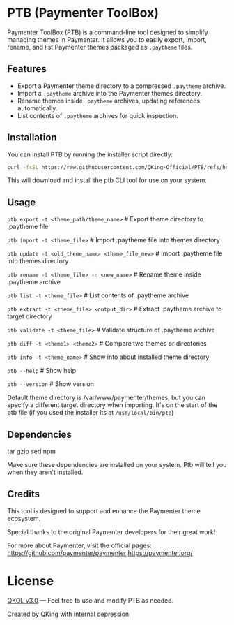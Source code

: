 # PTB (Paymenter ToolBox)

Paymenter ToolBox (PTB) is a command-line tool designed to simplify managing themes in Paymenter. It allows you to easily export, import, rename, and list Paymenter themes packaged as `.paytheme` files.

## Features

- Export a Paymenter theme directory to a compressed `.paytheme` archive.
- Import a `.paytheme` archive into the Paymenter themes directory.
- Rename themes inside `.paytheme` archives, updating references automatically.
- List contents of `.paytheme` archives for quick inspection.

## Installation

You can install PTB by running the installer script directly:

```bash
curl -fsSL https://raw.githubusercontent.com/QKing-Official/PTB/refs/heads/main/installer | bash
```
This will download and install the ptb CLI tool for use on your system.

## Usage
```ptb export -t <theme_path/theme_name>```              # Export theme directory to .paytheme file

```ptb import -t <theme_file>```                # Import .paytheme file into themes directory

```ptb update -t <old_theme_name> <theme_file_new>```                # Import .paytheme file into themes directory

```ptb rename -t <theme_file> -n <new_name>``` # Rename theme inside .paytheme archive

```ptb list -t <theme_file>```                  # List contents of .paytheme archive

```ptb extract -t <theme_file> <output_dir>```        # Extract .paytheme archive to target directory

```ptb validate -t <theme_file>```                    # Validate structure of .paytheme archive

```ptb diff -t <theme1> <theme2>```                   # Compare two themes or directories

```ptb info -t <theme_name>```                        # Show info about installed theme directory

```ptb --help```                               # Show help

```ptb --version```                            # Show version

Default theme directory is /var/www/paymenter/themes, but you can specify a different target directory when importing. It's on the start of the ptb file (if you used the installer its at ```/usr/local/bin/ptb```)

## Dependencies
tar
gzip
sed
npm

Make sure these dependencies are installed on your system. Ptb will tell you when they aren't installed.

## Credits
This tool is designed to support and enhance the Paymenter theme ecosystem.

Special thanks to the original Paymenter developers for their great work!

For more about Paymenter, visit the official pages:
https://github.com/paymenter/paymenter
https://paymenter.org/


# License
[QKOL v3.0](https://github.com/QKing-Official/QKOL/blob/main/v3.0/QKING_OPEN_LICENSE_v3.0) — Feel free to use and modify PTB as needed.

Created by QKing with internal depression
